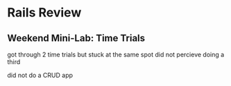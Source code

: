 # Rails Review
## Weekend Mini-Lab: Time Trials
got through 2 time trials but stuck at the same spot
did not percieve doing a third


did not do a CRUD app
